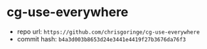 # cg-use-everywhere
- repo url: `https://github.com/chrisgoringe/cg-use-everywhere`
- commit hash: `b4a3d003b8653d24e3441e4419f27b3676da76f3`
